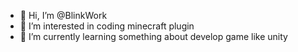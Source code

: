 - 👋 Hi, I’m @BlinkWork
- 👀 I’m interested in coding minecraft plugin
- 🌱 I’m currently learning something about develop game like unity

